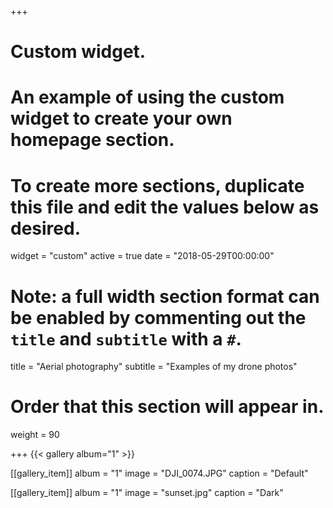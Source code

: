 +++
# Custom widget.
# An example of using the custom widget to create your own homepage section.
# To create more sections, duplicate this file and edit the values below as desired.
widget = "custom"
active = true
date = "2018-05-29T00:00:00"

# Note: a full width section format can be enabled by commenting out the `title` and `subtitle` with a `#`.
title = "Aerial photography"
subtitle = "Examples of my drone photos"

# Order that this section will appear in.
weight = 90

+++
{{< gallery album="1" >}}

[[gallery_item]]
album = "1"
image = "DJI_0074.JPG"
caption = "Default"

[[gallery_item]]
album = "1"
image = "sunset.jpg"
caption = "Dark"